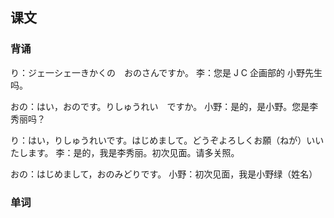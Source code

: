 ## 课文

### 背诵
り：ジェ一シェ一きかくの　おのさんですか。
李：您是 J   C 企画部的  小野先生吗。

おの：はい，おのです。りしゅうれい　ですか。
小野：是的，是小野。您是李秀丽吗？

り：はい，りしゅうれいです。はじめまして。どうぞよろしくお願（ねが）いいたします。
李：是的，我是李秀丽。初次见面。请多关照。

おの：はじめまして，おのみどりです。
小野：初次见面，我是小野绿（姓名）

### 单词

